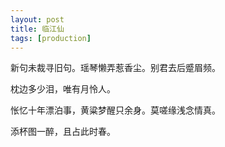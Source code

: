 ```yaml
---
layout: post
title: 临江仙 
tags: [production]
---
```

新句未裁寻旧句。瑶琴懒弄惹香尘。别君去后蹙眉频。

枕边多少泪，唯有月怜人。


怅忆十年漂泊事，黄粱梦醒只余身。莫嗟缘浅念情真。

添杯图一醉，且占此时春。
